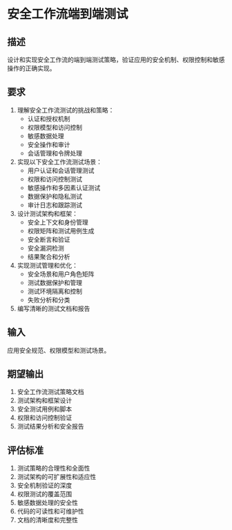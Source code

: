 # 安全工作流端到端测试

## 描述
设计和实现安全工作流的端到端测试策略，验证应用的安全机制、权限控制和敏感操作的正确实现。

## 要求
1. 理解安全工作流测试的挑战和策略：
   - 认证和授权机制
   - 权限模型和访问控制
   - 敏感数据处理
   - 安全操作和审计
   - 会话管理和令牌处理
2. 实现以下安全工作流测试场景：
   - 用户认证和会话管理测试
   - 权限和访问控制测试
   - 敏感操作和多因素认证测试
   - 数据保护和隐私测试
   - 审计日志和跟踪测试
3. 设计测试架构和框架：
   - 安全上下文和身份管理
   - 权限矩阵和测试用例生成
   - 安全断言和验证
   - 安全漏洞检测
   - 结果聚合和分析
4. 实现测试管理和优化：
   - 安全场景和用户角色矩阵
   - 测试数据保护和管理
   - 测试环境隔离和控制
   - 失败分析和分类
5. 编写清晰的测试文档和报告

## 输入
应用安全规范、权限模型和测试场景。

## 期望输出
1. 安全工作流测试策略文档
2. 测试架构和框架设计
3. 安全测试用例和脚本
4. 权限和访问控制验证
5. 测试结果分析和安全报告

## 评估标准
1. 测试策略的合理性和全面性
2. 测试架构的可扩展性和适应性
3. 安全机制验证的深度
4. 权限测试的覆盖范围
5. 敏感数据处理的安全性
6. 代码的可读性和可维护性
7. 文档的清晰度和完整性